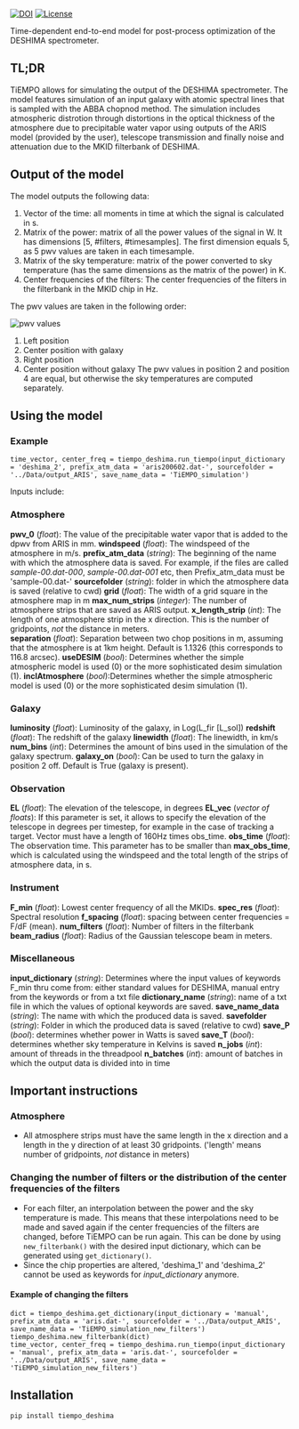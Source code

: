 [![DOI](https://zenodo.org/badge/DOI/10.5281/zenodo.4279085.svg)](https://doi.org/10.5281/zenodo.4279085)
[![License](https://img.shields.io/badge/license-MIT-blue.svg?label=License&style=flat-square)](LICENSE)

Time-dependent end-to-end model for post-process optimization of the DESHIMA spectrometer.

## TL;DR
TiEMPO allows for simulating the output of the DESHIMA spectrometer. The model features simulation of an input galaxy with atomic spectral lines that is sampled with the ABBA chopnod method. The simulation includes atmospheric distrotion through distortions in the optical thickness of the atmosphere due to precipitable water vapor using outputs of the ARIS model (provided by the user), telescope transmission and finally noise and attenuation due to the MKID filterbank of DESHIMA.

## Output of the model 
The model outputs the following data: 
1. Vector of the time: all moments in time at which the signal is calculated in s.
2. Matrix of the power: matrix of all the power values of the signal in W. It has dimensions [5, #filters, #timesamples]. The first dimension equals 5, as 5 pwv values are taken in each timesample. 
3. Matrix of the sky temperature: matrix of the power converted to sky temperature (has the same dimensions as the matrix of the power) in K. 
4. Center frequencies of the filters: The center frequencies of the filters in the filterbank in the MKID chip in Hz. 

The pwv values are taken in the following order: 

![pwv values](https://raw.githubusercontent.com/deshima-dev/tiempo_deshima/master/skychopping.png)
1. Left position
2. Center position with galaxy
3. Right position
4. Center position without galaxy
The pwv values in position 2 and position 4 are equal, but otherwise the sky temperatures are computed separately.

## Using the model
### Example
```
time_vector, center_freq = tiempo_deshima.run_tiempo(input_dictionary = 'deshima_2', prefix_atm_data = 'aris200602.dat-', sourcefolder = '../Data/output_ARIS', save_name_data = 'TiEMPO_simulation')
```
Inputs include:

### Atmosphere
**pwv_0** (*float*): The value of the precipitable water vapor that is added to the dpwv from ARIS in mm. 
**windspeed** (*float*): The windspeed of the atmosphere in m/s.
**prefix_atm_data** (*string*): The beginning of the name with which the atmosphere data is saved. For example, if the files are called *sample-00.dat-000*, *sample-00.dat-001* etc, then Prefix_atm_data must be 'sample-00.dat-'
**sourcefolder** (*string*): folder in which the atmosphere data is saved (relative to cwd)
**grid** (*float*): The width of a grid square in the atmosphere map in m
**max_num_strips** (*integer*): The number of atmosphere strips that are saved as ARIS output.
**x_length_strip** (*int*): The length of one atmosphere strip in the x direction. This is the number of gridpoints, *not* the distance in meters.  
**separation** (*float*): Separation between two chop positions in m, assuming that the atmosphere is at 1km height. Default is 1.1326 (this corresponds to 116.8 arcsec).
**useDESIM** (*bool*): Determines whether the simple atmospheric model is used (0) or the more sophisticated desim simulation (1).
**inclAtmosphere** (*bool*):Determines whether the simple atmospheric model is used (0) or the more sophisticated desim simulation (1).

### Galaxy
**luminosity** (*float*): Luminosity of the galaxy, in Log(L_fir [L_sol])
**redshift** (*float*): The redshift of the galaxy
**linewidth** (*float*): The linewidth, in km/s
**num_bins** (*int*): Determines the amount of bins used in the simulation of the galaxy spectrum. 
**galaxy_on** (*bool*): Can be used to turn the galaxy in position 2 off. Default is True (galaxy is present).

### Observation
**EL** (*float*): The elevation of the telescope, in degrees
**EL_vec** (*vector of floats*): If this parameter is set, it allows to specify the elevation of the telescope in degrees per timestep, for example in the case of tracking a target. Vector must have a length of 160Hz times obs_time.
**obs_time** (*float*): The observation time. This parameter has to be smaller than **max_obs_time**, which is calculated using the windspeed and the total length of the strips of atmosphere data, in s.

### Instrument
**F_min** (*float*): Lowest center frequency of all the MKIDs.
**spec_res** (*float*): Spectral resolution
**f_spacing** (*float*): spacing between center frequencies = F/dF (mean).
**num_filters** (*float*): Number of filters in the filterbank
**beam_radius** (*float*): Radius of the Gaussian telescope beam in meters.

### Miscellaneous
**input_dictionary** (*string*): Determines where the input values of keywords F_min thru come from: either standard values for DESHIMA, manual entry from the keywords or from a txt file 
**dictionary_name** (*string*): name of a txt file in which the values of optional keywords are saved.
**save_name_data** (*string*): The name with which the produced data is saved.
**savefolder** (*string*): Folder in which the produced data is saved (relative to cwd)
**save_P** (*bool*): determines whether power in Watts is saved
**save_T** (*bool*): determines whether sky temperature in Kelvins is saved
**n_jobs** (*int*): amount of threads in the threadpool
**n_batches** (*int*): amount of batches in which the output data is divided into in time

## Important instructions

### Atmosphere
* All atmosphere strips must have the same length in the x direction and a length in the y direction of at least 30 gridpoints. ('length' means number of gridpoints, *not* distance in meters)

### Changing the number of filters or the distribution of the center frequencies of the filters
* For each filter, an interpolation between the power and the sky temperature is made. This means that these interpolations need to be made and saved again if the center frequencies of the filters are changed, before TiEMPO can be run again. This can be done by using ```new_filterbank()``` with the desired input dictionary, which can be generated using ```get_dictionary()```.
* Since the chip properties are altered, 'deshima_1' and 'deshima_2' cannot be used as keywords for *input_dictionary* anymore.

#### Example of changing the filters
```
dict = tiempo_deshima.get_dictionary(input_dictionary = 'manual', prefix_atm_data = 'aris.dat-', sourcefolder = '../Data/output_ARIS', save_name_data = 'TiEMPO_simulation_new_filters')
tiempo_deshima.new_filterbank(dict)
time_vector, center_freq = tiempo_deshima.run_tiempo(input_dictionary = 'manual', prefix_atm_data = 'aris.dat-', sourcefolder = '../Data/output_ARIS', save_name_data = 'TiEMPO_simulation_new_filters')
```
## Installation
```
pip install tiempo_deshima
```